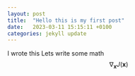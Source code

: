 ```yaml
---
layout: post
title:  "Hello this is my first post"
date:   2023-03-11 15:15:11 +0100
categories: jekyll update
---
```

I wrote this
Lets write some math 
$$ \nabla_\boldsymbol{x} J(\boldsymbol{x}) $$